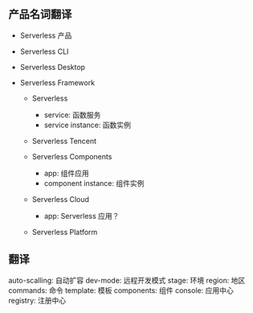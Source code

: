 ## 产品名词翻译

- Serverless 产品

- Serverless CLI

- Serverless Desktop

- Serverless Framework

  - Serverless

    - service: 函数服务
    - service instance: 函数实例

  - Serverless Tencent

  - Serverless Components

    - app: 组件应用
    - component instance: 组件实例

  - Serverless Cloud

    - app: Serverless 应用？

  - Serverless Platform

## 翻译

auto-scalling: 自动扩容
dev-mode: 远程开发模式
stage: 环境
region: 地区
commands: 命令
template: 模板
components: 组件
console: 应用中心
registry: 注册中心 
